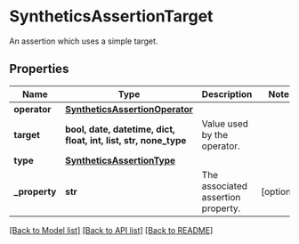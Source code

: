 # SyntheticsAssertionTarget

An assertion which uses a simple target.

## Properties

| Name           | Type                                                              | Description                        | Notes      |
| -------------- | ----------------------------------------------------------------- | ---------------------------------- | ---------- |
| **operator**   | [**SyntheticsAssertionOperator**](SyntheticsAssertionOperator.md) |                                    |
| **target**     | **bool, date, datetime, dict, float, int, list, str, none_type**  | Value used by the operator.        |
| **type**       | [**SyntheticsAssertionType**](SyntheticsAssertionType.md)         |                                    |
| **\_property** | **str**                                                           | The associated assertion property. | [optional] |

[[Back to Model list]](README.md#documentation-for-models) [[Back to API list]](README.md#documentation-for-api-endpoints) [[Back to README]](README.md)
